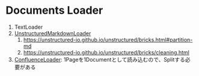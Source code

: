 # Documents Loader

1. TextLoader
1. [UnstructuredMarkdownLoader](https://api.python.langchain.com/en/latest/_modules/langchain/document_loaders/markdown.html#UnstructuredMarkdownLoader)
    1. https://unstructured-io.github.io/unstructured/bricks.html#partition-md
    1. https://unstructured-io.github.io/unstructured/bricks/cleaning.html
1. [ConfluenceLoader](https://api.python.langchain.com/en/latest/document_loaders/langchain.document_loaders.confluence.ConfluenceLoader.html): 1Pageを1Documentとして読み込むので、Splitする必要がある
